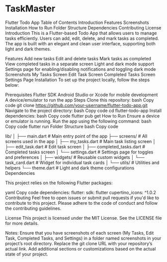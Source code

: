 # TaskMaster
Flutter Todo App
Table of Contents
Introduction
Features
Screenshots
Installation
How to Run
Folder Structure
Dependencies
Contributing
License
Introduction
This is a Flutter-based Todo App that allows users to manage tasks efficiently. Users can add, edit, delete, and mark tasks as completed. The app is built with an elegant and clean user interface, supporting both light and dark themes.

Features
Add new tasks
Edit and delete tasks
Mark tasks as completed
View completed tasks in a separate screen
Light and dark mode support
Settings page for enabling/disabling notifications and toggling dark mode
Screenshots
My Tasks Screen
Edit Task Screen
Completed Tasks Screen
Settings Page
Installation
To set up the project locally, follow the steps below:

Prerequisites
Flutter SDK
Android Studio or Xcode for mobile development
A device/emulator to run the app
Steps
Clone this repository:
bash
Copy code
git clone https://github.com/your-username/flutter-todo-app.git
Navigate to the project directory:
bash
Copy code
cd flutter-todo-app
Install dependencies:
bash
Copy code
flutter pub get
How to Run
Ensure a device or emulator is running.
Run the app using the following command:
bash
Copy code
flutter run
Folder Structure
bash
Copy code


lib/
│
├── main.dart           # Main entry point of the app
├── screens/            # All screens used in the app
│   ├── my_tasks.dart   # Main task listing screen
│   ├── edit_task.dart  # Edit task screen
│   ├── completed_tasks.dart # Completed tasks screen
│   └── settings.dart   # Settings page for toggles and preferences
│
├── widgets/            # Reusable custom widgets
│   └── task_card.dart  # Widget for individual task cards
│
└── utils/              # Utilities and helpers
    └── theme.dart      # Light and dark theme configurations
Dependencies





This project relies on the following Flutter packages:

yaml
Copy code
dependencies:
  flutter:
    sdk: flutter
  cupertino_icons: ^1.0.2
Contributing
Feel free to open issues or submit pull requests if you'd like to contribute to this project. Please adhere to the code of conduct and follow the contributing guidelines.

License
This project is licensed under the MIT License. See the LICENSE file for more details.

Notes:
Ensure that you have screenshots of each screen (My Tasks, Edit Task, Completed Tasks, and Settings) in a folder named screenshots in your project’s root directory.
Replace the git clone URL with your repository’s actual link.
Add additional sections or customizations based on the actual state of your project.
